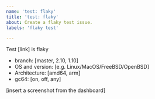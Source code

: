 ```yaml
---
name: 'test: flaky'
title: 'test: flaky'
about: Create a flaky test issue.
labels: 'flaky test'

---
```


Test [link] is flaky

* branch: [master, 2.10, 1.10]
* OS and version: [e.g. Linux/MacOS/FreeBSD/OpenBSD]
* Architecture: [amd64, arm]
* gc64: [on, off, any]

[insert a screenshot from the dashboard]